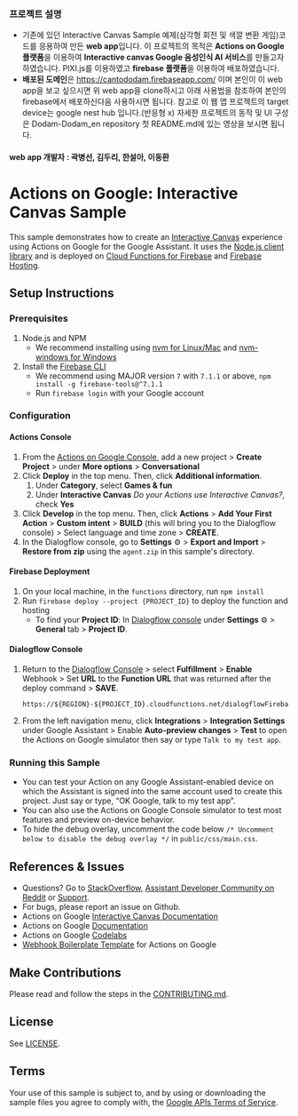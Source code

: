 ### 프로젝트 설명
- 기존에 있던 Interactive Canvas Sample 예제(삼각형 회전 및 색깔 변환 게임)코드를 응용하여 만든 **web app**입니다. 이 프로젝트의 목적은 **Actions on Google 플랫폼**을 이용하여 **Interactive canvas Google 음성인식 AI 서비스**를 만들고자 하였습니다. PIXI.js를 이용하였고 **firebase 플랫폼**을 이용하여 배포하였습니다. <br>
- **배포된 도메인**은 https://cantododam.firebaseapp.com/ 이며 본인이 이 web app을 보고 싶으시면 위 web app을 clone하시고 아래 사용법을 참조하여 본인의 firebase에서 배포하신다음 사용하시면 됩니다. 참고로 이 웹 앱 프로젝트의 target device는 google nest hub 입니다.(반응형 x) 자세한 프로젝트의 동작 및 UI 구성은 Dodam-Dodam_en repository 첫 README.md에 있는 영상을 보시면 됩니다. 
#### web app 개발자 : 곽병선, 김두리, 한설아, 이동환


# Actions on Google: Interactive Canvas Sample

This sample demonstrates how to create an [Interactive Canvas](https://developers.google.com/assistant/interactivecanvas/) experience using Actions on Google for the Google Assistant. It uses the [Node.js client library](https://github.com/actions-on-google/actions-on-google-nodejs) and is deployed on [Cloud Functions for Firebase](https://firebase.google.com/docs/functions/) and [Firebase Hosting](https://firebase.google.com/docs/hosting).

## Setup Instructions
### Prerequisites
1. Node.js and NPM
    + We recommend installing using [nvm for Linux/Mac](https://github.com/creationix/nvm) and [nvm-windows for Windows](https://github.com/coreybutler/nvm-windows)
1. Install the [Firebase CLI](https://developers.google.com/assistant/actions/dialogflow/deploy-fulfillment)
    + We recommend using MAJOR version `7` with `7.1.1` or above, `npm install -g firebase-tools@^7.1.1`
    + Run `firebase login` with your Google account

### Configuration
#### Actions Console
1. From the [Actions on Google Console](https://console.actions.google.com/), add a new project > **Create Project** > under **More options** > **Conversational**
1. Click **Deploy** in the top menu. Then, click **Additional information**.
    1. Under **Category**, select **Games & fun**
    1. Under **Interactive Canvas** *Do your Actions use Interactive Canvas?*, check **Yes**
1. Click **Develop** in the top menu. Then, click **Actions** > **Add Your First Action** > **Custom intent** > **BUILD** (this will bring you to the Dialogflow console) > Select language and time zone > **CREATE**.
1. In the Dialogflow console, go to **Settings** ⚙ > **Export and Import** > **Restore from zip** using the `agent.zip` in this sample's directory.

#### Firebase Deployment
1. On your local machine, in the `functions` directory, run `npm install`
1. Run `firebase deploy --project {PROJECT_ID}` to deploy the function and hosting
    + To find your **Project ID**: In [Dialogflow console](https://console.dialogflow.com/) under **Settings** ⚙ > **General** tab > **Project ID**.

#### Dialogflow Console
1. Return to the [Dialogflow Console](https://console.dialogflow.com) > select **Fulfillment** > **Enable** Webhook > Set **URL** to the **Function URL** that was returned after the deploy command > **SAVE**.
    ```
    https://${REGION}-${PROJECT_ID}.cloudfunctions.net/dialogflowFirebaseFulfillment
    ```
1. From the left navigation menu, click **Integrations** > **Integration Settings** under Google Assistant > Enable **Auto-preview changes** >  **Test** to open the Actions on Google simulator then say or type `Talk to my test app`.

### Running this Sample
+ You can test your Action on any Google Assistant-enabled device on which the Assistant is signed into the same account used to create this project. Just say or type, “OK Google, talk to my test app”.
+ You can also use the Actions on Google Console simulator to test most features and preview on-device behavior.
+ To hide the debug overlay, uncomment the code below `/* Uncomment below to disable the debug overlay */` in `public/css/main.css`.

## References & Issues
+ Questions? Go to [StackOverflow](https://stackoverflow.com/questions/tagged/actions-on-google), [Assistant Developer Community on Reddit](https://www.reddit.com/r/GoogleAssistantDev/) or [Support](https://developers.google.com/assistant/support).
+ For bugs, please report an issue on Github.
+ Actions on Google [Interactive Canvas Documentation](https://developers.google.com/assistant/interactivecanvas/)
+ Actions on Google [Documentation](https://developers.google.com/assistant)
+ Actions on Google [Codelabs](https://codelabs.developers.google.com/?cat=Assistant)
+ [Webhook Boilerplate Template](https://github.com/actions-on-google/dialogflow-webhook-boilerplate-nodejs) for Actions on Google

## Make Contributions
Please read and follow the steps in the [CONTRIBUTING.md](CONTRIBUTING.md).

## License
See [LICENSE](LICENSE).

## Terms
Your use of this sample is subject to, and by using or downloading the sample files you agree to comply with, the [Google APIs Terms of Service](https://developers.google.com/terms/).
